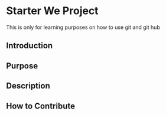 # Starter We Project
This is only for learning purposes on how to use git and git hub

## Introduction

## Purpose

## Description

## How to Contribute 
